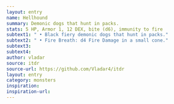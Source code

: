 ```yaml
---
layout: entry 
name: Hellhound
summary: Demonic dogs that hunt in packs.
stats: 5 HP, Armor 1, 12 DEX, bite (d6), immunity to fire
subtext1: " • Black fiery demonic dogs that hunt in packs."
subtext2: " • Fire Breath: d4 Fire Damage in a small cone."
subtext3: 
subtext4: 
author: vladar
source: itdr
source-url: https://github.com/Vladar4/itdr
layout: entry
category: monsters
inspiration: 
inspiration-url: 
---
```

